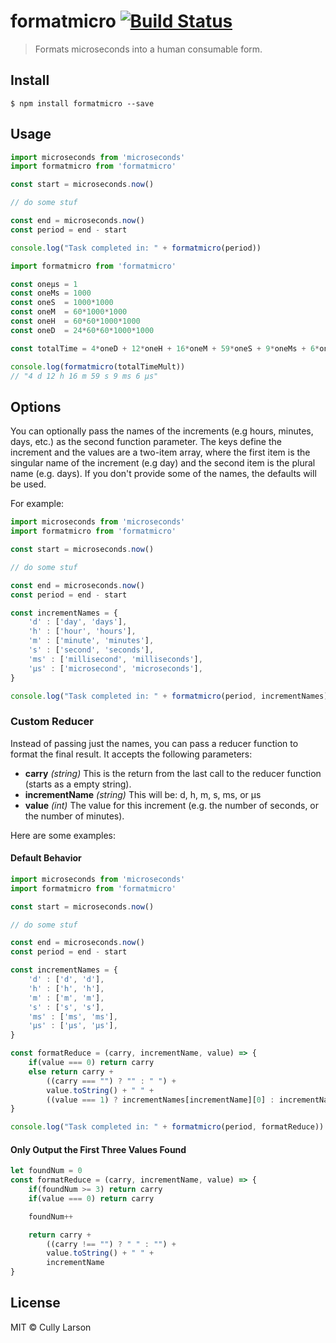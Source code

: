# formatmicro [![Build Status](https://travis-ci.org/cullylarson/formatmicro.svg?branch=master)](https://travis-ci.org/cullylarson/formatmicro)

> Formats microseconds into a human consumable form.


## Install

```
$ npm install formatmicro --save
```


## Usage

```js
import microseconds from 'microseconds'
import formatmicro from 'formatmicro'

const start = microseconds.now()

// do some stuf

const end = microseconds.now()
const period = end - start

console.log("Task completed in: " + formatmicro(period))
```

```js
import formatmicro from 'formatmicro'

const oneµs = 1
const oneMs = 1000
const oneS  = 1000*1000
const oneM  = 60*1000*1000
const oneH  = 60*60*1000*1000
const oneD  = 24*60*60*1000*1000

const totalTime = 4*oneD + 12*oneH + 16*oneM + 59*oneS + 9*oneMs + 6*oneµs

console.log(formatmicro(totalTimeMult))
// "4 d 12 h 16 m 59 s 9 ms 6 µs"

```

## Options

You can optionally pass the names of the increments (e.g hours, minutes, days, etc.) as the second
function parameter. The keys define the increment and the values are a two-item array, where the
first item is the singular name of the increment (e.g day) and the second item is the plural name
(e.g. days).  If you don't provide some of the names, the defaults will be used.

For example:

```js
import microseconds from 'microseconds'
import formatmicro from 'formatmicro'

const start = microseconds.now()

// do some stuf

const end = microseconds.now()
const period = end - start

const incrementNames = {
    'd' : ['day', 'days'],
    'h' : ['hour', 'hours'],
    'm' : ['minute', 'minutes'],
    's' : ['second', 'seconds'],
    'ms' : ['millisecond', 'milliseconds'],
    'µs' : ['microsecond', 'microseconds'],
}

console.log("Task completed in: " + formatmicro(period, incrementNames))
```

### Custom Reducer

Instead of passing just the names, you can pass a reducer function to format the final result.
It accepts the following parameters:

* __carry__ _(string)_ This is the return from the last call to the reducer function (starts
as a empty string).
* __incrementName__ _(string)_ This will be: d, h, m, s, ms, or µs
* __value__ _(int)_ The value for this increment (e.g. the number of seconds, or the number of minutes).

Here are some examples:

#### Default Behavior

```js
import microseconds from 'microseconds'
import formatmicro from 'formatmicro'

const start = microseconds.now()

// do some stuf

const end = microseconds.now()
const period = end - start

const incrementNames = {
    'd' : ['d', 'd'],
    'h' : ['h', 'h'],
    'm' : ['m', 'm'],
    's' : ['s', 's'],
    'ms' : ['ms', 'ms'],
    'µs' : ['µs', 'µs'],
}

const formatReduce = (carry, incrementName, value) => {
    if(value === 0) return carry
    else return carry +
        ((carry === "") ? "" : " ") +
        value.toString() + " " +
        ((value === 1) ? incrementNames[incrementName][0] : incrementNames[incrementName][1])
}

console.log("Task completed in: " + formatmicro(period, formatReduce))
```

#### Only Output the First Three Values Found

```js
let foundNum = 0
const formatReduce = (carry, incrementName, value) => {
    if(foundNum >= 3) return carry
    if(value === 0) return carry

    foundNum++

    return carry +
        ((carry !== "") ? " " : "") +
        value.toString() + " " +
        incrementName
}
```


## License

MIT © Cully Larson
